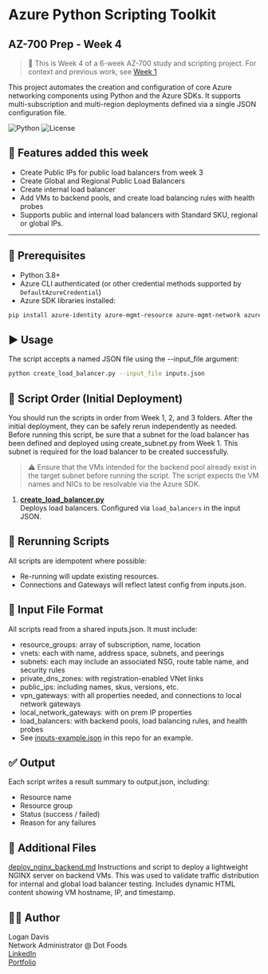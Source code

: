 # Azure Python Scripting Toolkit
## AZ-700 Prep - Week 4

> 📌 This is Week 4 of a 6-week AZ-700 study and scripting project. For context and previous work, see [Week 1](https://github.com/logand99/AZ-700-Python-Labs/tree/a1abfbf74b02dae6407a4a39cf489f98a3533887/Week%201)

This project automates the creation and configuration of core Azure networking components using Python and the Azure SDKs. It supports multi-subscription and multi-region deployments defined via a single JSON configuration file.

![Python](https://img.shields.io/badge/Python-3.8+-blue)
![License](https://img.shields.io/badge/license-MIT-green)

## 🔧 Features added this week

- Create Public IPs for public load balancers from week 3
- Create Global and Regional Public Load Balancers
- Create internal load balancer
- Add VMs to backend pools, and create load balancing rules with health probes
- Supports public and internal load balancers with Standard SKU, regional or global IPs.

---

## 📁 Prerequisites

- Python 3.8+
- Azure CLI authenticated (or other credential methods supported by `DefaultAzureCredential`)
- Azure SDK libraries installed:

```bash
pip install azure-identity azure-mgmt-resource azure-mgmt-network azure-mgmt-privatedns
```

## ▶️ Usage

The script accepts a named JSON file using the --input_file argument:
```bash
python create_load_balancer.py --input_file inputs.json
```

## 📜 Script Order (Initial Deployment)

You should run the scripts in order from Week 1, 2, and 3 folders. After the initial deployment, they can be safely rerun independently as needed.
Before running this script, be sure that a subnet for the load balancer has been defined and deployed using create_subnet.py from Week 1. This subnet is required for the load balancer to be created successfully.

> ⚠️ Ensure that the VMs intended for the backend pool already exist in the target subnet before running the script. The script expects the VM names and NICs to be resolvable via the Azure SDK.

1. [**create_load_balancer.py**](https://github.com/logand99/AZ-700-Python-Labs/blob/2b961757e8afea0672e1c73b8ded4e6ff79245df/Week%204/create_load_balancer.py)  
   Deploys load balancers. Configured via `load_balancers` in the input JSON.

## 🔄 Rerunning Scripts

All scripts are idempotent where possible:

- Re-running will update existing resources.
- Connections and Gateways will reflect latest config from inputs.json.

## 📂 Input File Format

All scripts read from a shared inputs.json. It must include:

- resource_groups: array of subscription, name, location
- vnets: each with name, address space, subnets, and peerings
- subnets: each may include an associated NSG, route table name, and security rules
- private_dns_zones: with registration-enabled VNet links
- public_ips: including names, skus, versions, etc.
- vpn_gateways: with all properties needed, and connections to local network gateways
- local_network_gateways: with on prem IP properties
- load_balancers: with backend pools, load balancing rules, and health probes
- See [inputs-example.json](https://github.com/logand99/AZ-700-Python-Labs/blob/2b961757e8afea0672e1c73b8ded4e6ff79245df/Week%204/inputs-example.json) in this repo for an example.

## ✅ Output

Each script writes a result summary to output.json, including:

- Resource name
- Resource group
- Status (success / failed)
- Reason for any failures

## 📄 Additional Files
[deploy_nginx_backend.md](https://github.com/logand99/AZ-700-Python-Labs/blob/dc949fcd41324123bedf770e8a3b0fefcf5f3a30/Week%204/deploy_nginx_backend.md)
Instructions and script to deploy a lightweight NGINX server on backend VMs. This was used to validate traffic distribution for internal and global load balancer testing. Includes dynamic HTML content showing VM hostname, IP, and timestamp.

## 🧑‍💻 Author

Logan Davis\
Network Administrator @ Dot Foods\
[LinkedIn](https://www.linkedin.com/in/logan-davis-991726237/)\
[Portfolio](https://logand99.com)

